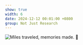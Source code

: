 ```yaml
---
show: true
width: 6
date: 2024-12-12 00:01:00 +0800
group: Not Just Research
---
```

<div>
    <img data-src="{{ 'assets/images/etc/26.jpg' | relative_url }}" class="lazy w-100 rounded" src="{{ '/assets/images/etc/26.jpg' | relative_url }}" data-toggle="tooltip" data-placement="top" title="Miles traveled, memories made. 🌄">
</div>